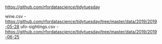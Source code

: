 https://github.com/rfordatascience/tidytuesday

wine.csv -          https://github.com/rfordatascience/tidytuesday/tree/master/data/2019/2019-05-28
ufo-sightings.csv - https://github.com/rfordatascience/tidytuesday/tree/master/data/2019/2019-06-25
